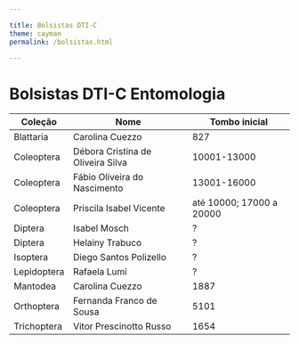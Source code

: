 ```yaml
---

title: Bolsistas DTI-C
theme: cayman
permalink: /bolsistas.html

---
```


# Bolsistas DTI-C Entomologia

Coleção | Nome  | Tombo inicial
------------ | ------------- | -------------
Blattaria | Carolina Cuezzo | 827
Coleoptera | Débora Cristina de Oliveira Silva | 10001-13000
Coleoptera | Fábio Oliveira do Nascimento | 13001-16000
Coleoptera | Priscila Isabel Vicente | até 10000; 17000 a 20000
Diptera | Isabel Mosch | ?
Diptera | Helainy Trabuco | ?
Isoptera | Diego Santos Polizello | ?
Lepidoptera | Rafaela Lumi | ?
Mantodea | Carolina Cuezzo | 1887
Orthoptera | Fernanda Franco de Sousa | 5101
Trichoptera | Vitor Prescinotto Russo | 1654

